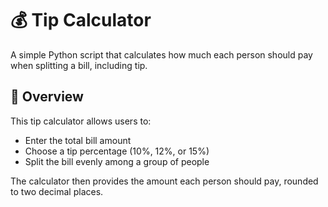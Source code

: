 # 💰 Tip Calculator

A simple Python script that calculates how much each person should pay when splitting a bill, including tip.

## 🧾 Overview

This tip calculator allows users to:

- Enter the total bill amount
- Choose a tip percentage (10%, 12%, or 15%)
- Split the bill evenly among a group of people

The calculator then provides the amount each person should pay, rounded to two decimal places.
